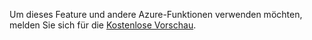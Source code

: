 Um dieses Feature und andere Azure-Funktionen verwenden möchten, melden Sie sich für die [Kostenlose Vorschau](https://account.windowsazure.com/PreviewFeatures).



